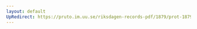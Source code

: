 ```yaml
---
layout: default
UpRedirect: https://pruto.im.uu.se/riksdagen-records-pdf/1879/prot-1879--ak--053/prot-1879--ak--053_006.pdf
---
```

